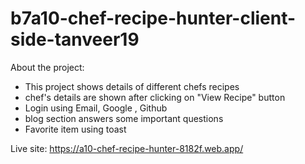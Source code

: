 # b7a10-chef-recipe-hunter-client-side-tanveer19

About the project:

- This project shows details of different chefs recipes
- chef's details are shown after clicking on "View Recipe" button
- Login using Email, Google , Github
- blog section answers some important questions
- Favorite item using toast

Live site: https://a10-chef-recipe-hunter-8182f.web.app/
